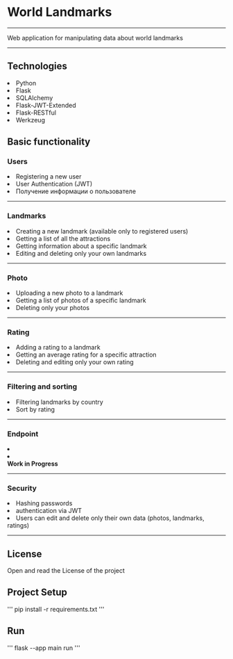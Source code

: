 <h1>World Landmarks</h1>
<hr>
<p>Web application for manipulating data about world landmarks</p>
<hr>
<h2>Technologies</h2>
<li>Python</li>
<li>Flask</li>
<li>SQLAlchemy</li>
<li>Flask-JWT-Extended</li>
<li>Flask-RESTful</li>
<li>Werkzeug</li>


<h2>Basic functionality</h2>
<h3>Users</h3>
<li>Registering a new user</li>
<li>User Authentication (JWT)</li>
<li>Получение информации о пользователе</li>
<hr>
<h3>Landmarks</h3>
<li>Creating a new landmark (available only to registered users)</li>
<li>Getting a list of all the attractions</li>
<li>Getting information about a specific landmark</li>
<li>Editing and deleting only your own landmarks</li>
<hr>
<h3>Photo</h3>
<li>Uploading a new photo to a landmark</li>
<li>Getting a list of photos of a specific landmark</li>
<li>Deleting only your photos</li>
<hr>
<h3>Rating</h3>
<li>Adding a rating to a landmark</li>
<li>Getting an average rating for a specific attraction</li>
<li>Deleting and editing only your own rating</li>
<hr>
<h3>Filtering and sorting</h3>
<li>Filtering landmarks by country</li>
<li>Sort by rating</li>
<hr>
<h3>Endpoint</h3>
<li></li>
<li></li>
<b>Work in Progress</b>
<hr>
<h3>Security</h3>
<li>Hashing passwords</li>
<li>authentication via JWT</li>
<li>Users can edit and delete only their own data (photos, landmarks, ratings)</li>
<hr>
<h2>License</h2>
<p>Open and read the License of the project</p>

<h2>Project Setup</h2>
'''
pip install -r requirements.txt
'''

<h2>Run</h2>
'''
flask --app main run
'''
